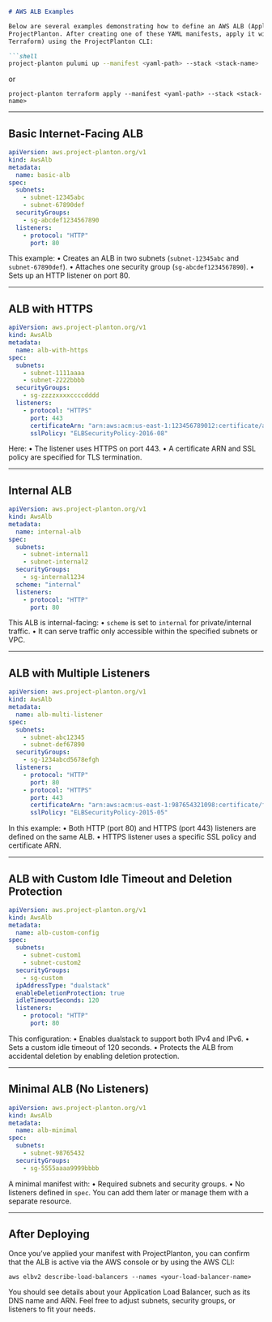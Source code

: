 ```md
# AWS ALB Examples

Below are several examples demonstrating how to define an AWS ALB (Application Load Balancer) component in
ProjectPlanton. After creating one of these YAML manifests, apply it with your preferred IaC engine (Pulumi or
Terraform) using the ProjectPlanton CLI:

```shell
project-planton pulumi up --manifest <yaml-path> --stack <stack-name>
```

or

```shell
project-planton terraform apply --manifest <yaml-path> --stack <stack-name>
```

---

## Basic Internet-Facing ALB

```yaml
apiVersion: aws.project-planton.org/v1
kind: AwsAlb
metadata:
  name: basic-alb
spec:
  subnets:
    - subnet-12345abc
    - subnet-67890def
  securityGroups:
    - sg-abcdef1234567890
  listeners:
    - protocol: "HTTP"
      port: 80
```

This example:
• Creates an ALB in two subnets (`subnet-12345abc` and `subnet-67890def`).
• Attaches one security group (`sg-abcdef1234567890`).
• Sets up an HTTP listener on port 80.

---

## ALB with HTTPS

```yaml
apiVersion: aws.project-planton.org/v1
kind: AwsAlb
metadata:
  name: alb-with-https
spec:
  subnets:
    - subnet-1111aaaa
    - subnet-2222bbbb
  securityGroups:
    - sg-zzzzxxxxccccdddd
  listeners:
    - protocol: "HTTPS"
      port: 443
      certificateArn: "arn:aws:acm:us-east-1:123456789012:certificate/abcd1234-5678-efgh-ijkl-123456abcdef"
      sslPolicy: "ELBSecurityPolicy-2016-08"
```

Here:
• The listener uses HTTPS on port 443.
• A certificate ARN and SSL policy are specified for TLS termination.

---

## Internal ALB

```yaml
apiVersion: aws.project-planton.org/v1
kind: AwsAlb
metadata:
  name: internal-alb
spec:
  subnets:
    - subnet-internal1
    - subnet-internal2
  securityGroups:
    - sg-internal1234
  scheme: "internal"
  listeners:
    - protocol: "HTTP"
      port: 80
```

This ALB is internal-facing:
• `scheme` is set to `internal` for private/internal traffic.
• It can serve traffic only accessible within the specified subnets or VPC.

---

## ALB with Multiple Listeners

```yaml
apiVersion: aws.project-planton.org/v1
kind: AwsAlb
metadata:
  name: alb-multi-listener
spec:
  subnets:
    - subnet-abc12345
    - subnet-def67890
  securityGroups:
    - sg-1234abcd5678efgh
  listeners:
    - protocol: "HTTP"
      port: 80
    - protocol: "HTTPS"
      port: 443
      certificateArn: "arn:aws:acm:us-east-1:987654321098:certificate/fedcba98-7654-3210-fedc-ba9876543210"
      sslPolicy: "ELBSecurityPolicy-2015-05"
```

In this example:
• Both HTTP (port 80) and HTTPS (port 443) listeners are defined on the same ALB.
• HTTPS listener uses a specific SSL policy and certificate ARN.

---

## ALB with Custom Idle Timeout and Deletion Protection

```yaml
apiVersion: aws.project-planton.org/v1
kind: AwsAlb
metadata:
  name: alb-custom-config
spec:
  subnets:
    - subnet-custom1
    - subnet-custom2
  securityGroups:
    - sg-custom
  ipAddressType: "dualstack"
  enableDeletionProtection: true
  idleTimeoutSeconds: 120
  listeners:
    - protocol: "HTTP"
      port: 80
```

This configuration:
• Enables dualstack to support both IPv4 and IPv6.
• Sets a custom idle timeout of 120 seconds.
• Protects the ALB from accidental deletion by enabling deletion protection.

---

## Minimal ALB (No Listeners)

```yaml
apiVersion: aws.project-planton.org/v1
kind: AwsAlb
metadata:
  name: alb-minimal
spec:
  subnets:
    - subnet-98765432
  securityGroups:
    - sg-5555aaaa9999bbbb
```

A minimal manifest with:
• Required subnets and security groups.
• No listeners defined in `spec`. You can add them later or manage them with a separate resource.

---

## After Deploying

Once you’ve applied your manifest with ProjectPlanton, you can confirm that the ALB is active via the AWS console or by
using the AWS CLI:

```shell
aws elbv2 describe-load-balancers --names <your-load-balancer-name>
```

You should see details about your Application Load Balancer, such as its DNS name and ARN. Feel free to adjust subnets,
security groups, or listeners to fit your needs.

```
